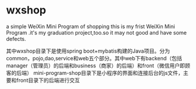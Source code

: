 # wxshop
a simple WeiXin Mini Program of shopping
this is my frist WeiXin Mini Program .it's my graduation project,too.so it may not good and have some defects.

其中wxshop目录下是使用spring boot+mybatis构建的Java项目。分为common，pojo,dao,service和web五个部分。其中web下有backend（包括manager（管理员）的后端和business（商家）的后端）和front（微信用户即顾客的后端）
mini-program-shop目录下是小程序的界面和连接后台的js文件，主要和front目录下的后端进行交互


